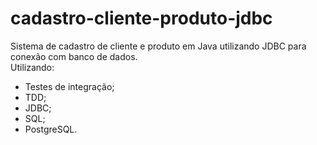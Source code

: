 # cadastro-cliente-produto-jdbc
Sistema de cadastro de cliente e produto em Java utilizando JDBC para conexão com banco de dados. <br />
Utilizando:
- Testes de integração;
- TDD;
- JDBC;
- SQL;
- PostgreSQL.
